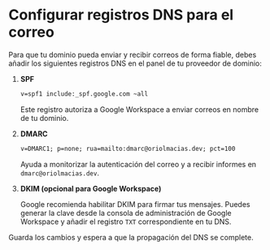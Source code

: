 # Configurar registros DNS para el correo

Para que tu dominio pueda enviar y recibir correos de forma fiable, debes añadir los siguientes registros DNS en el panel de tu proveedor de dominio:

1. **SPF**

   ```txt
   v=spf1 include:_spf.google.com ~all
   ```

   Este registro autoriza a Google Workspace a enviar correos en nombre de tu dominio.

2. **DMARC**

   ```txt
   v=DMARC1; p=none; rua=mailto:dmarc@oriolmacias.dev; pct=100
   ```

   Ayuda a monitorizar la autenticación del correo y a recibir informes en `dmarc@oriolmacias.dev`.

3. **DKIM (opcional para Google Workspace)**

   Google recomienda habilitar DKIM para firmar tus mensajes. Puedes generar la clave desde la consola de administración de Google Workspace y añadir el registro `TXT` correspondiente en tu DNS.

Guarda los cambios y espera a que la propagación del DNS se complete.
